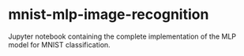 # mnist-mlp-image-recognition
Jupyter notebook containing the complete implementation of the MLP model for MNIST classification.
